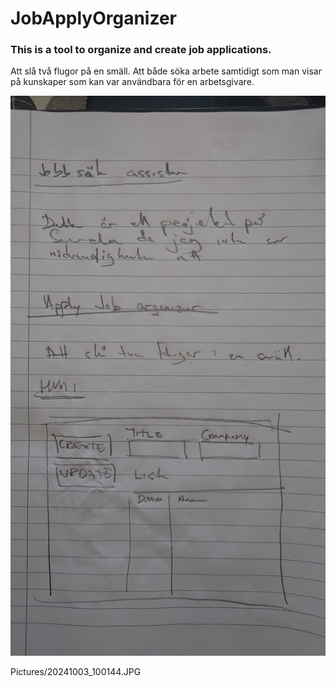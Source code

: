# JobApplyOrganizer
### This is a tool to organize and create job applications.

Att slå två flugor på en smäll. Att både söka arbete samtidigt som man visar på kunskaper som kan var användbara för en arbetsgivare.

![Skiss](Pictures/20241003_100144.JPG)

Pictures/20241003_100144.JPG
